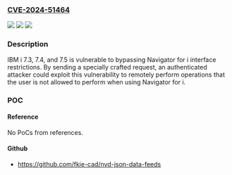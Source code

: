 ### [CVE-2024-51464](https://cve.mitre.org/cgi-bin/cvename.cgi?name=CVE-2024-51464)
![](https://img.shields.io/static/v1?label=Product&message=i&color=blue)
![](https://img.shields.io/static/v1?label=Version&message=%3D%207.3%2C%207.4%2C%207.5%20&color=brighgreen)
![](https://img.shields.io/static/v1?label=Vulnerability&message=CWE-644%20Improper%20Neutralization%20of%20HTTP%20Headers%20for%20Scripting%20Syntax&color=brighgreen)

### Description

IBM i 7.3, 7.4, and 7.5 is vulnerable to bypassing Navigator for i interface restrictions.  By sending a specially crafted request, an authenticated attacker could exploit this vulnerability to remotely perform operations that the user is not allowed to perform when using Navigator for i.

### POC

#### Reference
No PoCs from references.

#### Github
- https://github.com/fkie-cad/nvd-json-data-feeds

